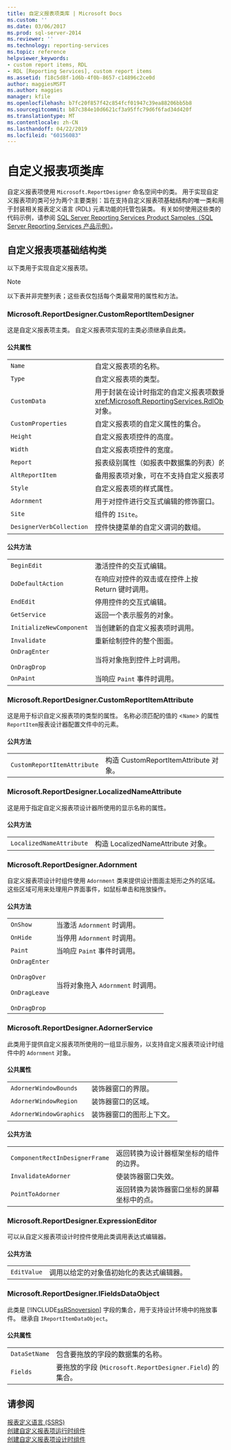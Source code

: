 ```yaml
---
title: 自定义报表项类库 | Microsoft Docs
ms.custom: ''
ms.date: 03/06/2017
ms.prod: sql-server-2014
ms.reviewer: ''
ms.technology: reporting-services
ms.topic: reference
helpviewer_keywords:
- custom report items, RDL
- RDL [Reporting Services], custom report items
ms.assetid: f18c5d8f-1d6b-4f0b-8657-c14896c2ce0d
author: maggiesMSFT
ms.author: maggies
manager: kfile
ms.openlocfilehash: b7fc20f857f42c854fcf01947c39ea88206bb5b8
ms.sourcegitcommit: b87c384e10d6621cf3a95ffc79d6f6fad34d420f
ms.translationtype: MT
ms.contentlocale: zh-CN
ms.lasthandoff: 04/22/2019
ms.locfileid: "60156083"
---
```

# <a name="custom-report-item-class-libraries"></a>自定义报表项类库
  自定义报表项使用 `Microsoft.ReportDesigner` 命名空间中的类。 用于实现自定义报表项的类可分为两个主要类别：旨在支持自定义报表项基础结构的唯一类和用于封装相关报表定义语言 (RDL) 元素功能的托管包装类。 有关如何使用这些类的代码示例，请参阅 [SQL Server Reporting Services Product Samples（SQL Server Reporting Services 产品示例）](https://go.microsoft.com/fwlink/?LinkId=177889)。  
  
## <a name="custom-report-item-infrastructure-classes"></a>自定义报表项基础结构类  
 以下类用于实现自定义报表项。  
  
> [!NOTE]  
>  以下表并非完整列表；这些表仅包括每个类最常用的属性和方法。  
  
### <a name="microsoftreportdesignercustomreportitemdesigner"></a>Microsoft.ReportDesigner.CustomReportItemDesigner  
 这是自定义报表项主类。 自定义报表项实现的主类必须继承自此类。  
  
#### <a name="public-properties"></a>公共属性  
  
|||  
|-|-|  
|`Name`|自定义报表项的名称。|  
|`Type`|自定义报表项的类型。|  
|`CustomData`|用于封装在设计时指定的自定义报表项数据属性的 <xref:Microsoft.ReportingServices.RdlObjectModel.CustomData> 对象。|  
|`CustomProperties`|自定义报表项的自定义属性的集合。|  
|`Height`|自定义报表项控件的高度。|  
|`Width`|自定义报表项控件的宽度。|  
|`Report`|报表级别属性（如报表中数据集的列表）的容器。|  
|`AltReportItem`|备用报表项对象，可在不支持自定义报表项运行时控件时使用。|  
|`Style`|自定义报表项的样式属性。|  
|`Adornment`|用于对控件进行交互式编辑的修饰窗口。|  
|`Site`|组件的 `ISite`。|  
|`DesignerVerbCollection`|控件快捷菜单的自定义谓词的数组。|  
  
#### <a name="public-methods"></a>公共方法  
  
|||  
|-|-|  
|`BeginEdit`|激活控件的交互式编辑。|  
|`DoDefaultAction`|在响应对控件的双击或在控件上按 Return 键时调用。|  
|`EndEdit`|停用控件的交互式编辑。|  
|`GetService`|返回一个表示服务的对象。|  
|`InitializeNewComponent`|当创建新的自定义报表项时调用。|  
|`Invalidate`|重新绘制控件的整个图面。|  
|`OnDragEnter`<br /><br /> `OnDragDrop`|当将对象拖到控件上时调用。|  
|`OnPaint`|当响应 `Paint` 事件时调用。|  
  
### <a name="microsoftreportdesignercustomreportitemattribute"></a>Microsoft.ReportDesigner.CustomReportItemAttribute  
 这是用于标识自定义报表项的类型的属性。 名称必须匹配的值的 <`Name`> 的属性`ReportItem`报表设计器配置文件中的元素。  
  
#### <a name="public-methods"></a>公共方法  
  
|||  
|-|-|  
|`CustomReportItemAttribute`|构造 CustomReportItemAttribute 对象。|  
  
### <a name="microsoftreportdesignerlocalizednameattribute"></a>Microsoft.ReportDesigner.LocalizedNameAttribute  
 这是用于指定自定义报表项设计器所使用的显示名称的属性。  
  
#### <a name="public-methods"></a>公共方法  
  
|||  
|-|-|  
|`LocalizedNameAttribute`|构造 LocalizedNameAttribute 对象。|  
  
### <a name="microsoftreportdesigneradornment"></a>Microsoft.ReportDesigner.Adornment  
 自定义报表项设计时组件使用 `Adornment` 类来提供设计图面主矩形之外的区域。 这些区域可用来处理用户界面事件，如鼠标单击和拖放操作。  
  
#### <a name="public-methods"></a>公共方法  
  
|||  
|-|-|  
|`OnShow`|当激活 `Adornment` 时调用。|  
|`OnHide`|当停用 `Adornment` 时调用。|  
|`Paint`|当响应 `Paint` 事件时调用。|  
|`OnDragEnter`<br /><br /> `OnDragOver`<br /><br /> `OnDragLeave`<br /><br /> `OnDragDrop`|当将对象拖入 `Adornment` 时调用。|  
  
### <a name="microsoftreportdesigneradornerservice"></a>Microsoft.ReportDesigner.AdornerService  
 此类用于提供自定义报表项所使用的一组显示服务，以支持自定义报表项设计时组件中的 `Adornment` 对象。  
  
#### <a name="public-properties"></a>公共属性  
  
|||  
|-|-|  
|`AdornerWindowBounds`|装饰器窗口的界限。|  
|`AdornerWindowRegion`|装饰器窗口的区域。|  
|`AdornerWindowGraphics`|装饰器窗口的图形上下文。|  
  
#### <a name="public-methods"></a>公共方法  
  
|||  
|-|-|  
|`ComponentRectInDesignerFrame`|返回转换为设计器框架坐标的组件的边界。|  
|`InvalidateAdorner`|使装饰器窗口失效。|  
|`PointToAdorner`|返回转换为装饰器窗口坐标的屏幕坐标中的点。|  
  
### <a name="microsoftreportdesignerexpressioneditor"></a>Microsoft.ReportDesigner.ExpressionEditor  
 可以从自定义报表项设计时控件使用此类调用表达式编辑器。  
  
#### <a name="public-methods"></a>公共方法  
  
|||  
|-|-|  
|`EditValue`|调用以给定的对象值初始化的表达式编辑器。|  
  
### <a name="microsoftreportdesignerifieldsdataobject"></a>Microsoft.ReportDesigner.IFieldsDataObject  
 此类是 [!INCLUDE[ssRSnoversion](../../includes/ssrsnoversion-md.md)] 字段的集合，用于支持设计环境中的拖放事件。 继承自 `IReportItemDataObject`。  
  
#### <a name="public-properties"></a>公共属性  
  
|||  
|-|-|  
|`DataSetName`|包含要拖放的字段的数据集的名称。|  
|`Fields`|要拖放的字段 (`Microsoft.ReportDesigner.Field`) 的集合。|  
  
## <a name="see-also"></a>请参阅  
 [报表定义语言 (SSRS)](../reports/report-definition-language-ssrs.md)   
 [创建自定义报表项运行时组件](creating-a-custom-report-item-run-time-component.md)   
 [创建自定义报表项设计时组件](creating-a-custom-report-item-design-time-component.md)  
  
  
